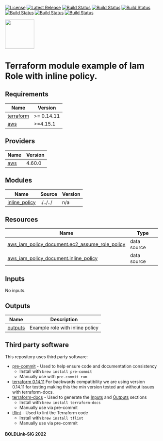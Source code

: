 [![License](https://img.shields.io/badge/License-Apache-blue.svg)](https://github.com/boldlink/terraform-aws-iam-role/blob/main/LICENSE)
[![Latest Release](https://img.shields.io/github/release/boldlink/terraform-aws-iam-role.svg)](https://github.com/boldlink/terraform-aws-iam-role/releases/latest)
[![Build Status](https://github.com/boldlink/terraform-aws-iam-role/actions/workflows/update.yaml/badge.svg)](https://github.com/boldlink/terraform-aws-iam-role/actions)
[![Build Status](https://github.com/boldlink/terraform-aws-iam-role/actions/workflows/release.yaml/badge.svg)](https://github.com/boldlink/terraform-aws-iam-role/actions)
[![Build Status](https://github.com/boldlink/terraform-aws-iam-role/actions/workflows/pre-commit.yaml/badge.svg)](https://github.com/boldlink/terraform-aws-iam-role/actions)
[![Build Status](https://github.com/boldlink/terraform-aws-iam-role/actions/workflows/pr-labeler.yaml/badge.svg)](https://github.com/boldlink/terraform-aws-iam-role/actions)
[![Build Status](https://github.com/boldlink/terraform-aws-iam-role/actions/workflows/checkov.yaml/badge.svg)](https://github.com/boldlink/terraform-aws-iam-role/actions)
[![Build Status](https://github.com/boldlink/terraform-aws-iam-role/actions/workflows/auto-badge.yaml/badge.svg)](https://github.com/boldlink/terraform-aws-iam-role/actions)

[<img src="https://avatars.githubusercontent.com/u/25388280?s=200&v=4" width="96"/>](https://boldlink.io)

# Terraform module example of Iam Role with inline policy.


<!-- BEGINNING OF PRE-COMMIT-TERRAFORM DOCS HOOK -->
## Requirements

| Name | Version |
|------|---------|
| <a name="requirement_terraform"></a> [terraform](#requirement\_terraform) | >= 0.14.11 |
| <a name="requirement_aws"></a> [aws](#requirement\_aws) | >=4.15.1 |

## Providers

| Name | Version |
|------|---------|
| <a name="provider_aws"></a> [aws](#provider\_aws) | 4.60.0 |

## Modules

| Name | Source | Version |
|------|--------|---------|
| <a name="module_inline_policy"></a> [inline\_policy](#module\_inline\_policy) | ./../../ | n/a |

## Resources

| Name | Type |
|------|------|
| [aws_iam_policy_document.ec2_assume_role_policy](https://registry.terraform.io/providers/hashicorp/aws/latest/docs/data-sources/iam_policy_document) | data source |
| [aws_iam_policy_document.inline_policy](https://registry.terraform.io/providers/hashicorp/aws/latest/docs/data-sources/iam_policy_document) | data source |

## Inputs

No inputs.

## Outputs

| Name | Description |
|------|-------------|
| <a name="output_outputs"></a> [outputs](#output\_outputs) | Example role with inline policy |
<!-- END OF PRE-COMMIT-TERRAFORM DOCS HOOK -->

## Third party software
This repository uses third party software:
* [pre-commit](https://pre-commit.com/) - Used to help ensure code and documentation consistency
  * Install with `brew install pre-commit`
  * Manually use with `pre-commit run`
* [terraform 0.14.11](https://releases.hashicorp.com/terraform/0.14.11/) For backwards compatibility we are using version 0.14.11 for testing making this the min version tested and without issues with terraform-docs.
* [terraform-docs](https://github.com/segmentio/terraform-docs) - Used to generate the [Inputs](#Inputs) and [Outputs](#Outputs) sections
  * Install with `brew install terraform-docs`
  * Manually use via pre-commit
* [tflint](https://github.com/terraform-linters/tflint) - Used to lint the Terraform code
  * Install with `brew install tflint`
  * Manually use via pre-commit

#### BOLDLink-SIG 2022
